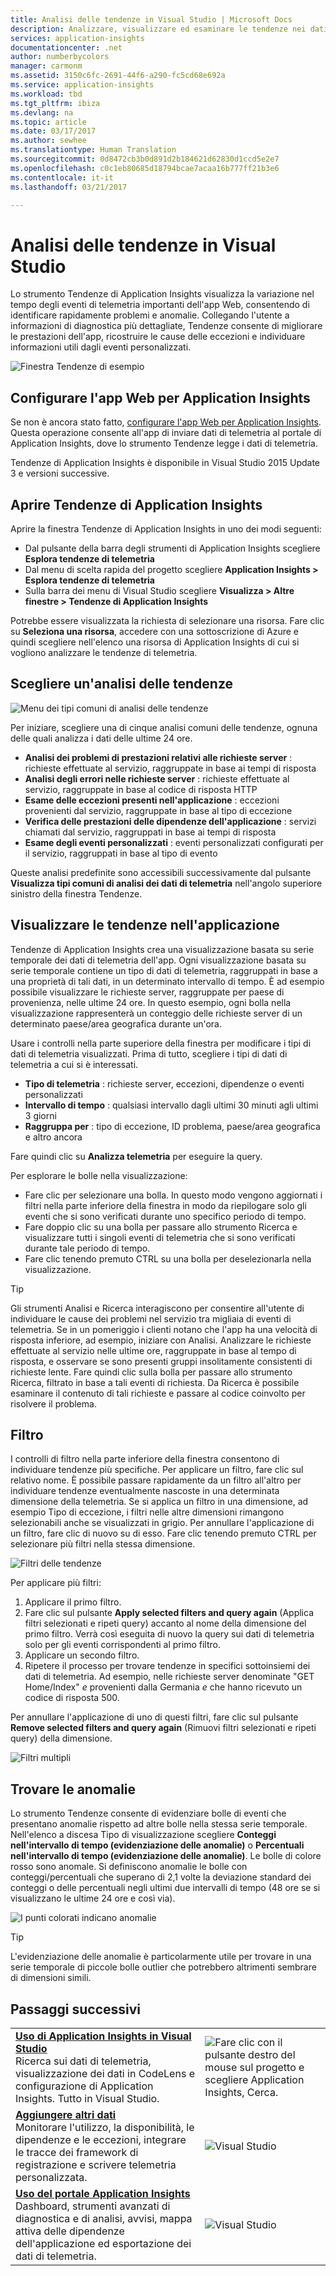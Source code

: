```yaml
---
title: Analisi delle tendenze in Visual Studio | Microsoft Docs
description: Analizzare, visualizzare ed esaminare le tendenze nei dati di telemetria di Application Insights in Visual Studio.
services: application-insights
documentationcenter: .net
author: numberbycolors
manager: carmonm
ms.assetid: 3150c6fc-2691-44f6-a290-fc5cd68e692a
ms.service: application-insights
ms.workload: tbd
ms.tgt_pltfrm: ibiza
ms.devlang: na
ms.topic: article
ms.date: 03/17/2017
ms.author: sewhee
ms.translationtype: Human Translation
ms.sourcegitcommit: 0d8472cb3b0d891d2b184621d62830d1ccd5e2e7
ms.openlocfilehash: c0c1eb80685d18794bcae7acaa16b777ff21b3e6
ms.contentlocale: it-it
ms.lasthandoff: 03/21/2017

---
```

# <a name="analyzing-trends-in-visual-studio"></a>Analisi delle tendenze in Visual Studio
Lo strumento Tendenze di Application Insights visualizza la variazione nel tempo degli eventi di telemetria importanti dell'app Web, consentendo di identificare rapidamente problemi e anomalie. Collegando l'utente a informazioni di diagnostica più dettagliate, Tendenze consente di migliorare le prestazioni dell'app, ricostruire le cause delle eccezioni e individuare informazioni utili dagli eventi personalizzati.

![Finestra Tendenze di esempio](./media/app-insights-visual-studio-trends/app-insights-trends-hero-750.png)

## <a name="configure-your-web-app-for-application-insights"></a>Configurare l'app Web per Application Insights

Se non è ancora stato fatto, [configurare l'app Web per Application Insights](app-insights-overview.md). Questa operazione consente all'app di inviare dati di telemetria al portale di Application Insights, dove lo strumento Tendenze legge i dati di telemetria.

Tendenze di Application Insights è disponibile in Visual Studio 2015 Update 3 e versioni successive.

## <a name="open-application-insights-trends"></a>Aprire Tendenze di Application Insights
Aprire la finestra Tendenze di Application Insights in uno dei modi seguenti:

* Dal pulsante della barra degli strumenti di Application Insights scegliere **Esplora tendenze di telemetria**
* Dal menu di scelta rapida del progetto scegliere **Application Insights > Esplora tendenze di telemetria**
* Sulla barra dei menu di Visual Studio scegliere **Visualizza > Altre finestre > Tendenze di Application Insights**

Potrebbe essere visualizzata la richiesta di selezionare una risorsa. Fare clic su **Seleziona una risorsa**, accedere con una sottoscrizione di Azure e quindi scegliere nell'elenco una risorsa di Application Insights di cui si vogliono analizzare le tendenze di telemetria.

## <a name="choose-a-trend-analysis"></a>Scegliere un'analisi delle tendenze
![Menu dei tipi comuni di analisi delle tendenze](./media/app-insights-visual-studio-trends/app-insights-trends-1-750.png)

Per iniziare, scegliere una di cinque analisi comuni delle tendenze, ognuna delle quali analizza i dati delle ultime 24 ore.

* **Analisi dei problemi di prestazioni relativi alle richieste server** : richieste effettuate al servizio, raggruppate in base ai tempi di risposta
* **Analisi degli errori nelle richieste server** : richieste effettuate al servizio, raggruppate in base al codice di risposta HTTP
* **Esame delle eccezioni presenti nell'applicazione** : eccezioni provenienti dal servizio, raggruppate in base al tipo di eccezione
* **Verifica delle prestazioni delle dipendenze dell'applicazione** : servizi chiamati dal servizio, raggruppati in base ai tempi di risposta
* **Esame degli eventi personalizzati** : eventi personalizzati configurati per il servizio, raggruppati in base al tipo di evento

Queste analisi predefinite sono accessibili successivamente dal pulsante **Visualizza tipi comuni di analisi dei dati di telemetria** nell'angolo superiore sinistro della finestra Tendenze.

## <a name="visualize-trends-in-your-application"></a>Visualizzare le tendenze nell'applicazione
Tendenze di Application Insights crea una visualizzazione basata su serie temporale dei dati di telemetria dell'app. Ogni visualizzazione basata su serie temporale contiene un tipo di dati di telemetria, raggruppati in base a una proprietà di tali dati, in un determinato intervallo di tempo. È ad esempio possibile visualizzare le richieste server, raggruppate per paese di provenienza, nelle ultime 24 ore. In questo esempio, ogni bolla nella visualizzazione rappresenterà un conteggio delle richieste server di un determinato paese/area geografica durante un'ora.

Usare i controlli nella parte superiore della finestra per modificare i tipi di dati di telemetria visualizzati. Prima di tutto, scegliere i tipi di dati di telemetria a cui si è interessati.

* **Tipo di telemetria** : richieste server, eccezioni, dipendenze o eventi personalizzati
* **Intervallo di tempo** : qualsiasi intervallo dagli ultimi 30 minuti agli ultimi 3 giorni
* **Raggruppa per** : tipo di eccezione, ID problema, paese/area geografica e altro ancora

Fare quindi clic su **Analizza telemetria** per eseguire la query.

Per esplorare le bolle nella visualizzazione:

* Fare clic per selezionare una bolla. In questo modo vengono aggiornati i filtri nella parte inferiore della finestra in modo da riepilogare solo gli eventi che si sono verificati durante uno specifico periodo di tempo.
* Fare doppio clic su una bolla per passare allo strumento Ricerca e visualizzare tutti i singoli eventi di telemetria che si sono verificati durante tale periodo di tempo.
* Fare clic tenendo premuto CTRL su una bolla per deselezionarla nella visualizzazione.

> [!TIP]
> Gli strumenti Analisi e Ricerca interagiscono per consentire all'utente di individuare le cause dei problemi nel servizio tra migliaia di eventi di telemetria. Se in un pomeriggio i clienti notano che l'app ha una velocità di risposta inferiore, ad esempio, iniziare con Analisi. Analizzare le richieste effettuate al servizio nelle ultime ore, raggruppate in base al tempo di risposta, e osservare se sono presenti gruppi insolitamente consistenti di richieste lente. Fare quindi clic sulla bolla per passare allo strumento Ricerca, filtrato in base a tali eventi di richiesta. Da Ricerca è possibile esaminare il contenuto di tali richieste e passare al codice coinvolto per risolvere il problema.
> 
> 

## <a name="filter"></a>Filtro
I controlli di filtro nella parte inferiore della finestra consentono di individuare tendenze più specifiche. Per applicare un filtro, fare clic sul relativo nome. È possibile passare rapidamente da un filtro all'altro per individuare tendenze eventualmente nascoste in una determinata dimensione della telemetria. Se si applica un filtro in una dimensione, ad esempio Tipo di eccezione, i filtri nelle altre dimensioni rimangono selezionabili anche se visualizzati in grigio. Per annullare l'applicazione di un filtro, fare clic di nuovo su di esso. Fare clic tenendo premuto CTRL per selezionare più filtri nella stessa dimensione.

![Filtri delle tendenze](./media/app-insights-visual-studio-trends/TrendsFiltering-750.png)

Per applicare più filtri: 

1. Applicare il primo filtro. 
2. Fare clic sul pulsante **Apply selected filters and query again** (Applica filtri selezionati e ripeti query) accanto al nome della dimensione del primo filtro. Verrà così eseguita di nuovo la query sui dati di telemetria solo per gli eventi corrispondenti al primo filtro. 
3. Applicare un secondo filtro. 
4. Ripetere il processo per trovare tendenze in specifici sottoinsiemi dei dati di telemetria. Ad esempio, nelle richieste server denominate "GET Home/Index" *e* provenienti dalla Germania *e* che hanno ricevuto un codice di risposta 500. 

Per annullare l'applicazione di uno di questi filtri, fare clic sul pulsante **Remove selected filters and query again** (Rimuovi filtri selezionati e ripeti query) della dimensione.

![Filtri multipli](./media/app-insights-visual-studio-trends/TrendsFiltering2-750.png)

## <a name="find-anomalies"></a>Trovare le anomalie
Lo strumento Tendenze consente di evidenziare bolle di eventi che presentano anomalie rispetto ad altre bolle nella stessa serie temporale. Nell'elenco a discesa Tipo di visualizzazione scegliere **Conteggi nell'intervallo di tempo (evidenziazione delle anomalie)** o **Percentuali nell'intervallo di tempo (evidenziazione delle anomalie)**. Le bolle di colore rosso sono anomale. Si definiscono anomalie le bolle con conteggi/percentuali che superano di 2,1 volte la deviazione standard dei conteggi o delle percentuali negli ultimi due intervalli di tempo (48 ore se si visualizzano le ultime 24 ore e così via).

![I punti colorati indicano anomalie](./media/app-insights-visual-studio-trends/TrendsAnomalies-750.png)

> [!TIP]
> L'evidenziazione delle anomalie è particolarmente utile per trovare in una serie temporale di piccole bolle outlier che potrebbero altrimenti sembrare di dimensioni simili.  
> 
> 

## <a name="next"></a>Passaggi successivi
|  |  |
| --- | --- |
| **[Uso di Application Insights in Visual Studio](app-insights-visual-studio.md)**<br/>Ricerca sui dati di telemetria, visualizzazione dei dati in CodeLens e configurazione di Application Insights. Tutto in Visual Studio. |![Fare clic con il pulsante destro del mouse sul progetto e scegliere Application Insights, Cerca.](./media/app-insights-visual-studio-trends/34.png) |
| **[Aggiungere altri dati](app-insights-asp-net-more.md)**<br/>Monitorare l'utilizzo, la disponibilità, le dipendenze e le eccezioni, integrare le tracce dei framework di registrazione e scrivere telemetria personalizzata. |![Visual Studio](./media/app-insights-visual-studio-trends/64.png) |
| **[Uso del portale Application Insights](app-insights-dashboards.md)**<br/>Dashboard, strumenti avanzati di diagnostica e di analisi, avvisi, mappa attiva delle dipendenze dell'applicazione ed esportazione dei dati di telemetria. |![Visual Studio](./media/app-insights-visual-studio-trends/62.png) |


